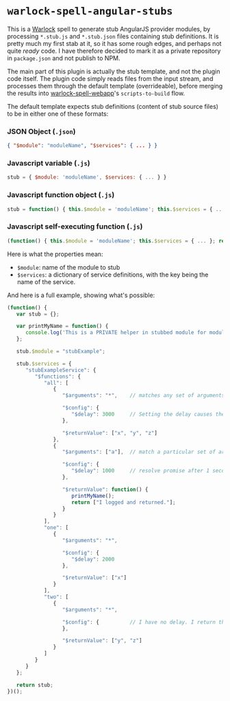 # `warlock-spell-angular-stubs`

This is a [Warlock](https://github.com/ngbp/warlock) spell to generate stub AngularJS provider modules, by processing `*.stub.js` and `*.stub.json` files containing stub definitions. It is pretty much my first stab at it, so it has some rough edges, and perhaps not quite *ready* code. I have therefore decided to mark it as a private repository in `package.json` and not publish to NPM.

The main part of this plugin is actually the stub template, and not the plugin code itself. The plugin code simply reads files from the input stream, and processes them through the default template (overrideable), before merging the results into [warlock-spell-webapp](https://github.com/ngbp/spell-webapp)'s `scripts-to-build` flow.

The default template expects stub definitions (content of stub source files) to be in either one of these formats:

### JSON Object (`.json`)
```json
{ "$module": "moduleName", "$services": { ... } }
```

### Javascript variable (`.js`)
```js
stub = { $module: 'moduleName', $services: { ... } }
```

### Javascript function object (`.js`)
```js
stub = function() { this.$module = 'moduleName'; this.$services = { ... }; return this; };
```

### Javascript self-executing function (`.js`)
```js
(function() { this.$module = 'moduleName'; this.$services = { ... }; return this; })();
```

Here is what the properties mean:

- `$module`: name of the module to stub
- `$services`: a dictionary of service definitions, with the key being the name of the service.

And here is a full example, showing what's possible:

```js
(function() {
   var stub = {};

   var printMyName = function() {
      console.log('This is a PRIVATE helper in stubbed module for module ' + stub.$module);
   };

   stub.$module = "stubExample";

   stub.$services = {
      "stubExampleService": {
         "$functions": {
            "all": [
               {
                  "$arguments": "*",	// matches any set of arguments

                  "$config": {
                     "$delay": 3000		// Setting the delay causes the function to return a promise
                  },

                  "$returnValue": ["x", "y", "z"]
               },
               {
                  "$arguments": ["a"],	// match a particular set of arguments

                  "$config": {
                     "$delay": 1000		// resolve promise after 1 second
                  },

                  "$returnValue": function() {
                     printMyName();
                     return ["I logged and returned."];
                  }
               }
            ],
            "one": [
               {
                  "$arguments": "*",

                  "$config": {
                     "$delay": 2000
                  },

                  "$returnValue": ["x"]
               }
            ],
            "two": [
               {
                  "$arguments": "*",

                  "$config": {			// I have no delay. I return the return immediately without a promise
                  },

                  "$returnValue": ["y", "z"]
               }
            ]
         }
      }
   };

   return stub;
})();
```